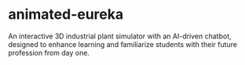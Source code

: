# animated-eureka
An interactive 3D industrial plant simulator with an AI-driven chatbot, designed to enhance learning and familiarize students with their future profession from day one.
